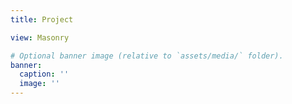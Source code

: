 ```yaml
---
title: Project

view: Masonry

# Optional banner image (relative to `assets/media/` folder).
banner:
  caption: ''
  image: ''
---
```

<!-- {{< figure src="222.png" >}} -->